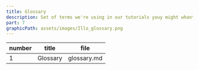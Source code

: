 ```yaml
---
title: Glossary
description: Set of terms we're using in our tutorials youy might whant to learn more about.
part: 7
graphicPath: assets/images/Illo_glossary.png
---
```


| number | title    | file        |
| ------ | -------- | ----------- |
| 1      | Glossary | glossary.md |
